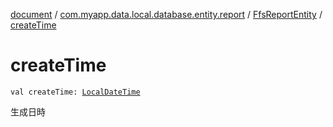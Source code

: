 [document](../../index.md) / [com.myapp.data.local.database.entity.report](../index.md) / [FfsReportEntity](index.md) / [createTime](./create-time.md)

# createTime

`val createTime: `[`LocalDateTime`](https://developer.android.com/reference/java/time/LocalDateTime.html)

生成日時

